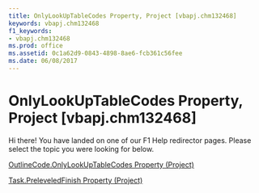 ```yaml
---
title: OnlyLookUpTableCodes Property, Project [vbapj.chm132468]
keywords: vbapj.chm132468
f1_keywords:
- vbapj.chm132468
ms.prod: office
ms.assetid: 0c1a62d9-0843-4898-8ae6-fcb361c56fee
ms.date: 06/08/2017
---
```



# OnlyLookUpTableCodes Property, Project [vbapj.chm132468]

Hi there! You have landed on one of our F1 Help redirector pages. Please select the topic you were looking for below.

[OutlineCode.OnlyLookUpTableCodes Property (Project)](http://msdn.microsoft.com/library/172aeac5-98ed-9599-e9d3-cc0afde6b940%28Office.15%29.aspx)

[Task.PreleveledFinish Property (Project)](http://msdn.microsoft.com/library/edcb110a-41b7-c2ad-0382-d88cf5f3708c%28Office.15%29.aspx)


